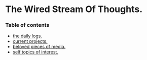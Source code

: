 # The Wired Stream Of Thoughts.
### Table of contents
- [the daily logs.](./dailylogs.md)
- [current projects.](./projects.md)
- [beloved pieces of media.](./belovedmedia.md)
- [self topics of interest.](.selfinterest.md)
